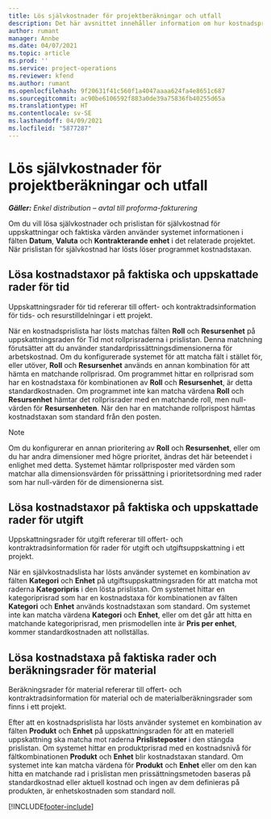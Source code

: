 ```yaml
---
title: Lös självkostnader för projektberäkningar och utfall
description: Det här avsnittet innehåller information om hur kostnadspriser på projektberäkningar och utfall löses.
author: rumant
manager: Annbe
ms.date: 04/07/2021
ms.topic: article
ms.prod: ''
ms.service: project-operations
ms.reviewer: kfend
ms.author: rumant
ms.openlocfilehash: 9f20631f41c560f1a4047aaaa624fa4e8651c687
ms.sourcegitcommit: ac90be6106592f883a0de39a75836fb40255d65a
ms.translationtype: HT
ms.contentlocale: sv-SE
ms.lasthandoff: 04/09/2021
ms.locfileid: "5877287"
---
```

# <a name="resolve-cost-prices-on-project-estimates-and-actuals"></a>Lös självkostnader för projektberäkningar och utfall 

_**Gäller:** Enkel distribution – avtal till proforma-fakturering_

Om du vill lösa självkostnader och prislistan för självkostnad för uppskattningar och faktiska värden använder systemet informationen i fälten **Datum**, **Valuta** och **Kontrakterande enhet** i det relaterade projektet. När prislistan för självkostnad har lösts löser programmet kostnadstaxan.

## <a name="resolving-cost-rates-on-actual-and-estimate-lines-for-time"></a>Lösa kostnadstaxor på faktiska och uppskattade rader för tid

Uppskattningsrader för tid refererar till offert- och kontraktradsinformation för tids- och resurstilldelningar i ett projekt.

När en kostnadsprislista har lösts matchas fälten **Roll** och **Resursenhet** på uppskattningsraden för Tid mot rollprisraderna i prislistan. Denna matchning förutsätter att du använder standardprissättningsdimensionerna för arbetskostnad. Om du konfigurerade systemet för att matcha fält i stället för, eller utöver, **Roll** och **Resursenhet** används en annan kombination för att hämta en matchande rollprisrad. Om programmet hittar en rollprisrad som har en kostnadstaxa för kombinationen av **Roll** och **Resursenhet**, är detta standardkostnaden. Om programmet inte kan matcha värdena **Roll** och **Resursenhet** hämtar det rollprisrader med en matchande roll, men null-värden för **Resursenheten**. När den har en matchande rollprispost hämtas kostnadstaxan som standard från den posten. 

> [!NOTE]
> Om du konfigurerar en annan prioritering av **Roll** och **Resursenhet**, eller om du har andra dimensioner med högre prioritet, ändras det här beteendet i enlighet med detta. Systemet hämtar rollprisposter med värden som matchar alla dimensionsvärden för prissättning i prioritetsordning med rader som har null-värden för de dimensionerna sist.

## <a name="resolving-cost-rates-on-actual-and-estimate-lines-for-expense"></a>Lösa kostnadstaxor på faktiska och uppskattade rader för utgift

Uppskattningsrader för utgift refererar till offert- och kontraktradsinformation för rader för utgift och utgiftsuppskattning i ett projekt.

När en självkostnadslista har lösts använder systemet en kombination av fälten **Kategori** och **Enhet** på utgiftsuppskattningsraden för att matcha mot raderna **Kategoripris** i den lösta prislistan. Om systemet hittar en kategoriprisrad som har en kostnadstaxa för kombinationen av fälten **Kategori** och **Enhet** används kostnadstaxan som standard. Om systemet inte kan matcha värdena **Kategori** och **Enhet**, eller om det går att hitta en matchande kategoriprisrad, men prismodellen inte är **Pris per enhet**, kommer standardkostnaden att nollställas.

## <a name="resolving-cost-rates-on-actual-and-estimate-lines-for-material"></a>Lösa kostnadstaxa på faktiska rader och beräkningsrader för material

Beräkningsrader för material refererar till offert- och kontraktradsinformation för material och de materialberäkningsrader som finns i ett projekt.

Efter att en kostnadsprislista har lösts använder systemet en kombination av fälten **Produkt** och **Enhet** på uppskattningsraden för att en materiell uppskattning ska matcha mot raderna **Prislisteposter** i den stängda prislistan. Om systemet hittar en produktprisrad med en kostnadsnivå för fältkombinationen **Produkt** och **Enhet** blir kostnadstaxan standard. Om systemet inte kan matcha värdena för **Produkt** och **Enhet** eller om den kan hitta en matchande rad i prislistan men prissättningsmetoden baseras på standardkostnad eller aktuell kostnad och ingen av dem definieras på produkten, är enhetskostnaden som standard noll.


[!INCLUDE[footer-include](../../includes/footer-banner.md)]
